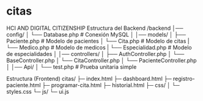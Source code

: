 # citas
HCI AND DIGITAL CITIZENSHIP
Estructura del Backend
/backend
│── config/
│    └── Database.php             # Conexión MySQL
│
│── models/
│    ├── Paciente.php        # Modelo de pacientes
│    └── Cita.php    # Modelo de citas
|     └── Medico.php    # Modelo de medicos
|     └── Especialidad.php    # Modelo de especialidades
│
│── controllers/
│    ├── AuthController.php
│    └── BaseController.php
│    └── CitaController.php
│    └── PacienteController.php
│
│── Api/
│    └── test.php # Prueba unitaria simple

Estructura (Frontend)
citas/
├─ index.html
├─ dashboard.html
├─ registro-paciente.html
├─ programar-cita.html
├─ historial.html
├─ css/
│  └─ styles.css
└─ js/
   └─ ui.js

